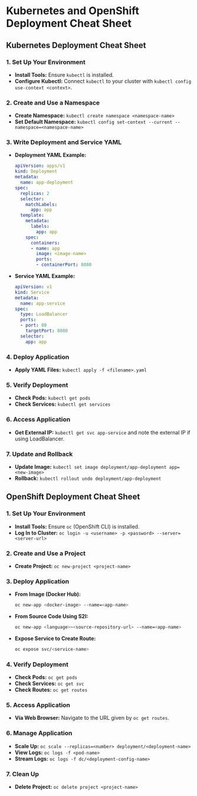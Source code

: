 
# Kubernetes and OpenShift Deployment Cheat Sheet

## Kubernetes Deployment Cheat Sheet

### 1. Set Up Your Environment
- **Install Tools:** Ensure `kubectl` is installed.
- **Configure Kubectl:** Connect `kubectl` to your cluster with `kubectl config use-context <context>`.

### 2. Create and Use a Namespace
- **Create Namespace:** `kubectl create namespace <namespace-name>`
- **Set Default Namespace:** `kubectl config set-context --current --namespace=<namespace-name>`

### 3. Write Deployment and Service YAML
- **Deployment YAML Example:**
  ```yaml
  apiVersion: apps/v1
  kind: Deployment
  metadata:
    name: app-deployment
  spec:
    replicas: 2
    selector:
      matchLabels:
        app: app
    template:
      metadata:
        labels:
          app: app
      spec:
        containers:
        - name: app
          image: <image-name>
          ports:
          - containerPort: 8080
  ```
- **Service YAML Example:**
  ```yaml
  apiVersion: v1
  kind: Service
  metadata:
    name: app-service
  spec:
    type: LoadBalancer
    ports:
    - port: 80
      targetPort: 8080
    selector:
      app: app
  ```

### 4. Deploy Application
- **Apply YAML Files:** `kubectl apply -f <filename>.yaml`

### 5. Verify Deployment
- **Check Pods:** `kubectl get pods`
- **Check Services:** `kubectl get services`

### 6. Access Application
- **Get External IP:** `kubectl get svc app-service` and note the external IP if using LoadBalancer.

### 7. Update and Rollback
- **Update Image:** `kubectl set image deployment/app-deployment app=<new-image>`
- **Rollback:** `kubectl rollout undo deployment/app-deployment`

## OpenShift Deployment Cheat Sheet

### 1. Set Up Your Environment
- **Install Tools:** Ensure `oc` (OpenShift CLI) is installed.
- **Log In to Cluster:** `oc login -u <username> -p <password> --server=<server-url>`

### 2. Create and Use a Project
- **Create Project:** `oc new-project <project-name>`

### 3. Deploy Application
- **From Image (Docker Hub):**
  ```bash
  oc new-app <docker-image> --name=<app-name>
  ```
- **From Source Code Using S2I:**
  ```bash
  oc new-app <language>~<source-repository-url> --name=<app-name>
  ```
- **Expose Service to Create Route:**
  ```bash
  oc expose svc/<service-name>
  ```

### 4. Verify Deployment
- **Check Pods:** `oc get pods`
- **Check Services:** `oc get svc`
- **Check Routes:** `oc get routes`

### 5. Access Application
- **Via Web Browser:** Navigate to the URL given by `oc get routes`.

### 6. Manage Application
- **Scale Up:** `oc scale --replicas=<number> deployment/<deployment-name>`
- **View Logs:** `oc logs -f <pod-name>`
- **Stream Logs:** `oc logs -f dc/<deployment-config-name>`

### 7. Clean Up
- **Delete Project:** `oc delete project <project-name>`
